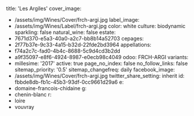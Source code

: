 title: 'Les Argiles'
cover_image:
  - /assets/img/Wines/Cover/frch-argi.jpg
label_image:
  - /assets/img/Wines/Label/frch-argi.jpg
color: white
culture: biodynamic
sparkling: false
natural_wine: false
estate:
  - 7671d370-e5a3-40a0-a2c7-bb8b14a52703
cepages:
  - 2f77b37e-9c33-4a15-b32d-22fde2bd3964
appellations:
  - f74a2c7c-fad0-4b4c-8688-5c9d4cd3b2dd
  - a9f35097-e8f6-4924-8987-e0ecb98c4049
odoo: FRCH-ARGI
variants:
  -
    millesime: '2017'
    active: true
page_no_index: false
no_follow_links: false
sitemap_priority: '0.5'
sitemap_changefreq: daily
facebook_image:
  - /assets/img/Wines/Cover/frch-argi.jpg
twitter_share_setting: inherit
id: fbbde8db-fb1c-45b3-93df-0cc9661d29a6
e:
  - domaine-francois-chidaine
g:
  - chenin-blanc
r:
  - loire
  - vouvray
